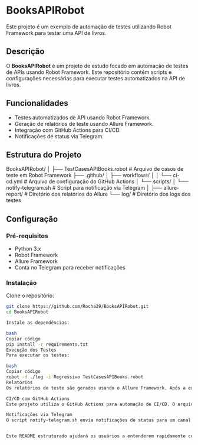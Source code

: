 # BooksAPIRobot

Este projeto é um exemplo de automação de testes utilizando Robot Framework para testar uma API de livros.

## Descrição

O **BooksAPIRobot** é um projeto de estudo focado em automação de testes de APIs usando Robot Framework. Este repositório contém scripts e configurações necessárias para executar testes automatizados na API de livros.

## Funcionalidades

- Testes automatizados de API usando Robot Framework.
- Geração de relatórios de teste usando Allure Framework.
- Integração com GitHub Actions para CI/CD.
- Notificações de status via Telegram.

## Estrutura do Projeto

BooksAPIRobot/
│
├── TestCasesAPIBooks.robot        # Arquivo de casos de teste em Robot Framework
├── .github/
│   ├── workflows/
│   │   └── ci-cd.yml              # Arquivo de configuração do GitHub Actions
│   └── scripts/
│       └── notify-telegram.sh     # Script para notificação via Telegram
│
├── allure-report/                 # Diretório dos relatórios do Allure
└── log/                           # Diretório dos logs dos testes



## Configuração

### Pré-requisitos

- Python 3.x
- Robot Framework
- Allure Framework
- Conta no Telegram para receber notificações

### Instalação

Clone o repositório:

```bash
git clone https://github.com/Rocha29/BooksAPIRobot.git
cd BooksAPIRobot

Instale as dependências:

bash
Copiar código
pip install -r requirements.txt
Execução dos Testes
Para executar os testes:

bash
Copiar código
robot -d ./log -i Regressivo TestCasesAPIBooks.robot
Relatórios
Os relatórios de teste são gerados usando o Allure Framework. Após a execução dos testes, você pode acessar o relatório gerado em ./allure-report.

CI/CD com GitHub Actions
Este projeto utiliza o GitHub Actions para automação de CI/CD. O arquivo de configuração .github/workflows/ci-cd.yml define os passos necessários para execução dos testes, geração de relatórios e notificações de status.

Notificações via Telegram
O script notify-telegram.sh envia notificações de status para um canal no Telegram configurado com o bot. Certifique-se de configurar as variáveis de ambiente TELEGRAM_BOT_TOKEN e TELEGRAM_CHAT_ID nos segredos do GitHub.


Este README estruturado ajudará os usuários a entenderem rapidamente como configurar, instalar e executar seu projeto, além de explicar os detalhes importantes sobre CI/CD e notificações via Telegram.
